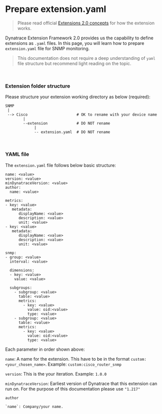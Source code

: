 # Prepare extension.yaml

> Please read official [Extensions 2.0 concepts](https://www.dynatrace.com/support/help/shortlink/extensions-concepts) for how the extension works.

Dynatrace Extension Framework 2.0 provides us the capability to define extensions as `.yaml` files. In this page, you will learn how to prepare `extension.yaml` file for SNMP monitoring.

> This documentation does not require a deep understanding of `yaml` file structure but recommend light reading on the topic.

<br/>

### Extension folder structure

Please structure your extension working directory as below (required):

```
SNMP
 |
 --> Cisco                      # OK to rename with your device name
        |
        --extension             # DO NOT rename
             |
             -- extension.yaml  # DO NOT rename

```

<br/>

### YAML file

The `extension.yaml` file follows below basic structure:


```
name: <value>               
version: <value>
minDynatraceVersion: <value>
author:
  name: <value>

metrics:
- key: <value>
   metadata:
      displayName: <value>
      description: <value>
      unit: <value>
- key: <value>
   metadata:
      displayName: <value>
      description: <value>
      unit: <value>

snmp:
- group: <value>
  interval: <value>
  
  dimensions:
  - key: <value>
    value: <value>

  subgroups:
    - subgroup: <value>
      table: <value>      
      metrics:
        - key: <value>
          value: oid:<value>
          type: <value>
    - subgroup: <value>
      table: <value>      
      metrics:
        - key: <value>
          value: oid:<value>
          type: <value>

```

Each parameter in order shown above:

`name`: A name for the extension. This have to be in the format `custom:<your_chosen_name>`. Example: `custom:cisco_router_snmp`

`version`: This is the your iteration. Example: `1.0.0`

`minDynatraceVersion`: Earliest version of Dynatrace that this extension can run on. For the purpose of this documentation please use `"1.217"`

`author`

    `name`: Company/your name.





